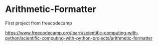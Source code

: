 # Arithmetic-Formatter
First project from freecodecamp

https://www.freecodecamp.org/learn/scientific-computing-with-python/scientific-computing-with-python-projects/arithmetic-formatter
